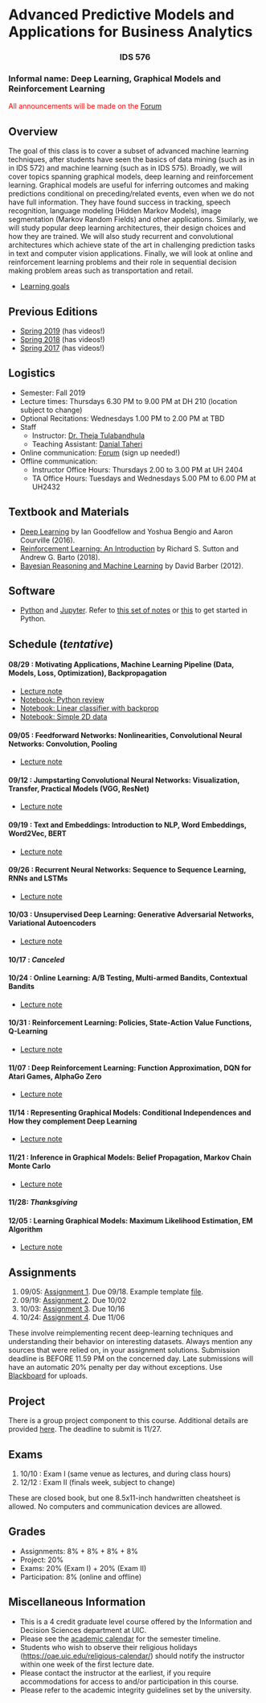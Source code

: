 # Advanced Predictive Models and Applications for Business Analytics
### <center> IDS 576 </center> 

### Informal name: Deep Learning, Graphical Models and Reinforcement Learning

<span style="color:red">All announcements will be made on the [Forum](https://forum.chicagods.com) </span>


## Overview

The goal of this class is to cover a subset of advanced machine learning techniques, after students have seen the basics of data mining (such as in in IDS 572) and machine learning (such as in IDS 575). Broadly, we will cover topics spanning graphical models, deep learning and reinforcement learning. Graphical models are useful for inferring outcomes and making predictions conditional on preceding/related events, even when we do not have full information. They have found success in tracking, speech recognition, language modeling (Hidden Markov Models), image segmentation (Markov Random Fields) and other applications. Similarly, we will study popular deep learning architectures, their design choices and how they are trained. We will also study recurrent and convolutional architectures which achieve state of the art in challenging prediction tasks in text and computer vision applications. Finally, we will look at online and reinforcement learning problems and their role in sequential decision making problem areas such as transportation and retail.

 - [Learning goals](https://chicagodatascience.github.io/f19/576/Learning_Goals_576.pdf)

## Previous Editions

 - [Spring 2019](https://chicagodatascience.github.io/s19/576/) (has videos!)
 - [Spring 2018](https://chicagodatascience.github.io/s18/576/) (has videos!)
 - [Spring 2017](https://chicagodatascience.github.io/s17/576/) (has videos!)

## Logistics

 - Semester: Fall 2019
 - Lecture times: Thursdays 6.30 PM to 9.00 PM at DH 210 (location subject to change)
 - Optional Recitations: Wednesdays 1.00 PM to 2.00 PM at TBD
 - Staff
    - Instructor: [Dr. Theja Tulabandhula](http://theja.org) 
    - Teaching Assistant: [Danial Taheri](https://business.uic.edu/profiles/danial-mohseni-taheri/)
 - Online communication: [Forum](https://forum.chicagods.com) (sign up needed!)
 - Offline communication:
    - Instructor Office Hours: Thursdays 2.00 to 3.00 PM at UH 2404
    - TA Office Hours: Tuesdays and Wednesdays 5.00 PM to 6.00 PM at UH2432

## Textbook and Materials

 - [Deep Learning](https://www.deeplearningbook.org/) by Ian Goodfellow and Yoshua Bengio and Aaron Courville (2016).
 - [Reinforcement Learning: An Introduction](http://incompleteideas.net/book/the-book-2nd.html) by Richard S. Sutton and Andrew G. Barto (2018).
 - [Bayesian Reasoning and Machine Learning](http://web4.cs.ucl.ac.uk/staff/D.Barber/pmwiki/pmwiki.php?n=Brml.HomePage) by David Barber (2012).

## Software

 - [Python](https://www.python.org/) and [Jupyter](https://jupyter.org/). Refer to [this set of notes](https://ocw.mit.edu/courses/electrical-engineering-and-computer-science/6-189-a-gentle-introduction-to-programming-using-python-january-iap-2011/lectures/) or [this](http://stanfordpython.com/) to get started in Python.
 

## Schedule (_tentative_)

#### 08/29 : Motivating Applications, Machine Learning Pipeline  (Data, Models, Loss, Optimization), Backpropagation

 - [Lecture note](https://chicagodatascience.github.io/f19/576/lec01.pdf)
 - [Notebook: Python review](https://chicagodatascience.github.io/f19/576/Python_Review_IDS576.ipynb)
 - [Notebook: Linear classifier with backprop](https://chicagodatascience.github.io/f19/576/Linear_Classifier_Example.ipynb)
 - [Notebook: Simple 2D data](https://chicagodatascience.github.io/f19/576/Data_Linear_Classifier.ipynb)

#### 09/05 : Feedforward Networks: Nonlinearities, Convolutional Neural Networks: Convolution, Pooling

 - [Lecture note](https://chicagodatascience.github.io/f19/576/lec02.pdf)

#### 09/12 : Jumpstarting Convolutional Neural Networks: Visualization, Transfer, Practical Models (VGG, ResNet)

 - [Lecture note](https://chicagodatascience.github.io/f19/576/lec03.pdf)

#### 09/19 : Text and Embeddings: Introduction to NLP, Word Embeddings, Word2Vec, BERT

 - [Lecture note](https://chicagodatascience.github.io/f19/576/lec04.pdf)

#### 09/26 : Recurrent Neural Networks: Sequence to Sequence Learning, RNNs and LSTMs

 - [Lecture note](https://chicagodatascience.github.io/f19/576/lec05.pdf)

#### 10/03 : Unsupervised Deep Learning: Generative Adversarial Networks, Variational Autoencoders

 - [Lecture note](https://chicagodatascience.github.io/f19/576/lec06.pdf)

#### 10/17 : _Canceled_


#### 10/24 : Online Learning: A/B Testing, Multi-armed Bandits, Contextual Bandits 

 - [Lecture note](https://chicagodatascience.github.io/f19/576/lec07.pdf)

#### 10/31 : Reinforcement Learning: Policies, State-Action Value Functions, Q-Learning 

 - [Lecture note](https://chicagodatascience.github.io/f19/576/lec08.pdf)

#### 11/07 : Deep Reinforcement Learning: Function Approximation, DQN for Atari Games, AlphaGo Zero 

 - [Lecture note](https://chicagodatascience.github.io/f19/576/lec09.pdf)

#### 11/14 : Representing Graphical Models: Conditional Independences and How they complement Deep Learning

 - [Lecture note](https://chicagodatascience.github.io/f19/576/lec10.pdf)

#### 11/21 : Inference in Graphical Models: Belief Propagation, Markov Chain Monte Carlo

 - [Lecture note](https://chicagodatascience.github.io/f19/576/lec11.pdf)

#### 11/28: _Thanksgiving_

#### 12/05 : Learning Graphical Models: Maximum Likelihood Estimation, EM Algorithm 

 - [Lecture note](https://chicagodatascience.github.io/f19/576/lec12.pdf)

## Assignments

1. 09/05: [Assignment 1](https://chicagodatascience.github.io/f19/576/assignment01.pdf). Due 09/18. Example template [file](https://chicagodatascience.github.io/f19/576/Assignment1_Template.ipynb).
2. 09/19: [Assignment 2](https://chicagodatascience.github.io/f19/576/assignment02.pdf). Due 10/02
3. 10/03: [Assignment 3](https://chicagodatascience.github.io/f19/576/assignment03.pdf). Due 10/16
4. 10/24: [Assignment 4](https://chicagodatascience.github.io/f19/576/assignment04.pdf). Due 11/06

These involve reimplementing recent deep-learning techniques and understanding their behavior on interesting datasets. Always mention any sources that were relied on, in your assignment solutions. Submission deadline is BEFORE 11.59 PM on the concerned day. Late submissions will have an automatic 20% penalty per day without exceptions. Use [Blackboard](https://uic.blackboard.com/) for uploads.

## Project

There is a group project component to this course. Additional details are provided [here](https://chicagodatascience.github.io/f19/576/project_instructions.pdf). The deadline to submit is 11/27.


## Exams

1. 10/10 : Exam I (same venue as lectures, and during class hours)
2. 12/12 : Exam II (finals week, subject to change)

These are closed book, but one 8.5x11-inch handwritten cheatsheet is allowed.  No computers and communication devices are allowed.

## Grades

 - Assignments: 8% + 8% + 8% + 8%
 - Project: 20%
 - Exams: 20% (Exam I) + 20% (Exam II)
 - Participation: 8% (online and offline)


## Miscellaneous Information

 - This is a 4 credit graduate level course offered by the Information and Decision Sciences department at UIC.
 - Please see the [academic calendar](https://catalog.uic.edu/ucat/academic-calendar/) for the semester timeline.
 - Students who wish to observe their religious holidays (https://oae.uic.edu/religious-calendar/) should notify the instructor within one week of the first lecture date. 
 - Please contact the instructor at the earliest, if you require accommodations for access to and/or participation in this course.
 - Please refer to the academic integrity guidelines set by the university.

